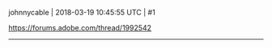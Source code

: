 johnnycable | 2018-03-19 10:45:55 UTC | #1

https://forums.adobe.com/thread/1992542

-------------------------

